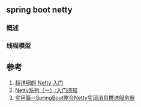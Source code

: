 ## spring boot netty

### 概述


### 线程模型



## 参考
1. [超详细的 Netty 入门](https://zhuanlan.zhihu.com/p/514448867)
2. [Netty系列（一）:入门须知](https://juejin.cn/post/7129350660260118542)
3. [实用篇--SpringBoot整合Netty实现消息推送服务器](https://juejin.cn/post/7155097684901101599)
